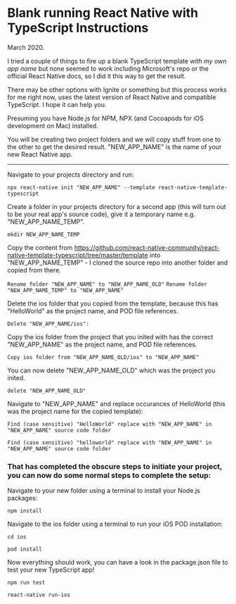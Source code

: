 # Blank running React Native with TypeScript Instructions
March 2020.

I tried a couple of things to fire up a blank TypeScript template *with my own app name* but none seemed to work including Microsoft's repo or the official React Native docs, so I did it this way to get the result.

There may be other options with Ignite or something but this process works for me right now, uses the latest version of React Native and compatible TypeScript. I hope it can help you.

Presuming you have Node.js for NPM, NPX (and Cocoapods for iOS development on Mac) installed.

You will be creating two project folders and we will copy stuff from one to the other to get the desired result.
"NEW_APP_NAME" is the name of your new React Native app.

---

Navigate to your projects directory and run:

`npx react-native init "NEW_APP_NAME" --template react-native-template-typescript`

Create a folder in your projects directory for a second app (this will turn out to be your real app's source code), give it a temporary name e.g. "NEW_APP_NAME_TEMP".

`mkdir NEW_APP_NAME_TEMP`

Copy the content from https://github.com/react-native-community/react-native-template-typescript/tree/master/template into "NEW_APP_NAME_TEMP" - I cloned the source repo into another folder and copied from there.

`Rename folder "NEW_APP_NAME" to "NEW_APP_NAME_OLD"`
`Rename folder "NEW_APP_NAME_TEMP" to "NEW_APP_NAME"`

Delete the ios folder that you copied from the template, because this has "HelloWorld" as the project name, and POD file references.

`Delete "NEW_APP_NAME/ios":`

Copy the ios folder from the project that you inited with has the correct "NEW_APP_NAME" as the project name, and POD file references.

`Copy ios folder from "NEW_APP_NAME_OLD/ios" to "NEW_APP_NAME"`

You can now delete "NEW_APP_NAME_OLD" which was the project you inited.

`delete "NEW_APP_NAME_OLD"`

Navigate to "NEW_APP_NAME" and replace occurances of HelloWorld (this was the project name for the copied template):

`Find (case sensitive) "HelloWorld" replace with "NEW_APP_NAME" in "NEW_APP_NAME" source code folder`

`Find (case sensitive) "helloworld" replace with "NEW_APP_NAME" in "NEW_APP_NAME" source code folder`


### That has completed the obscure steps to initiate your project, you can now do some normal steps to complete the setup:

Navigate to your new folder using a terminal to install your Node.js packages:

`npm install`


Navigate to the ios folder using a terminal to run your iOS POD installation:

`cd ios`

`pod install`


Now everything should work, you can have a look in the package.json file to test your new TypeScript app!

`npm run test`

`react-native run-ios`
